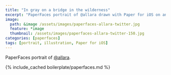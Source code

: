```yaml
---
title: "In gray on a bridge in the wilderness"
excerpt: "PaperFaces portrait of @allara drawn with Paper for iOS on an iPad."
image: 
  path: &image /assets/images/paperfaces-allara-twitter.jpg 
  feature: *image
  thumbnail: /assets/images/paperfaces-allara-twitter-150.jpg
categories: [paperfaces]
tags: [portrait, illustration, Paper for iOS]
---
```


PaperFaces portrait of [@allara](https://twitter.com/allara).

{% include_cached boilerplate/paperfaces.md %}
